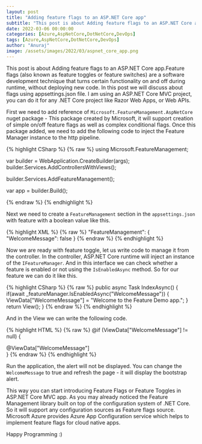 ```yaml
---
layout: post
title: "Adding feature flags to an ASP.NET Core app"
subtitle: "This post is about Adding feature flags to an ASP.NET Core app."
date: 2022-03-06 00:00:00
categories: [Azure,AspNetCore,DotNetCore,DevOps]
tags: [Azure,AspNetCore,DotNetCore,DevOps]
author: "Anuraj"
image: /assets/images/2022/03/aspnet_core_app.png
---
```

This post is about Adding feature flags to an ASP.NET Core app.Feature flags (also known as feature toggles or feature switches) are a software development technique that turns certain functionality on and off during runtime, without deploying new code. In this post we will discuss about flags using appsettings.json file. I am using an ASP.NET Core MVC project, you can do it for any .NET Core project like Razor Web Apps, or Web APIs.

First we need to add reference of `Microsoft.FeatureManagement.AspNetCore` nuget package - This package created by Microsoft, it will support creation of simple on/off feature flags as well as complex conditional flags. Once this package added, we need to add the following code to inject the Feature Manager instance to the http pipeline.

{% highlight CSharp %}
{% raw %}
using Microsoft.FeatureManagement;

var builder = WebApplication.CreateBuilder(args);
builder.Services.AddControllersWithViews();

builder.Services.AddFeatureManagement();

var app = builder.Build();

{% endraw %}
{% endhighlight %}

Next we need to create a `FeatureManagement` section in the `appsettings.json` with feature with a boolean value like this.

{% highlight XML %}
{% raw %}
"FeatureManagement": {
    "WelcomeMessage": false
}
{% endraw %}
{% endhighlight %}

Now we are ready with feature toggle, let us write code to manage it from the controller. In the controller, ASP.NET Core runtime will inject an instance of the `IFeatureManager`. And in this interface we can check whether a feature is enabled or not using the `IsEnabledAsync` method. So for our feature we can do it like this.

{% highlight CSharp %}
{% raw %}
public async Task<IActionResult> IndexAsync()
{
    if(await _featureManager.IsEnabledAsync("WelcomeMessage"))
    {
        ViewData["WelcomeMessage"] = "Welcome to the Feature Demo app.";
    }
    return View();
}
{% endraw %}
{% endhighlight %}

And in the View we can write the following code.

{% highlight HTML %}
{% raw %}
@if (ViewData["WelcomeMessage"] != null)
{
    <div class="alert alert-primary" role="alert">
        @ViewData["WelcomeMessage"]
    </div>
}
{% endraw %}
{% endhighlight %}

Run the application, the alert will not be displayed. You can change the `WelcomeMessage` to true and refresh the page - it will display the bootstrap alert.

This way you can start introducing Feature Flags or Feature Toggles in ASP.NET Core MVC app. As you may already noticed the Feature Management library built on top of the configuration system of .NET Core. So it will support any configuration sources as Feature flags source. Microsoft Azure provides Azure App Configuration service which helps to implement feature flags for cloud native apps.

Happy Programming :)